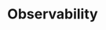 ---
slug: /cloud/get-started/cloud/use-cases/observability
title: 'Observability'
keywords: ['use cases', 'observability']
sidebar_label: 'Observability'
---